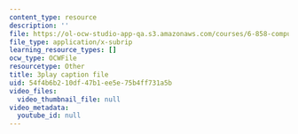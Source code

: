 ```yaml
---
content_type: resource
description: ''
file: https://ol-ocw-studio-app-qa.s3.amazonaws.com/courses/6-858-computer-systems-security-fall-2014/54f4b6b210df47b1ee5e75b4ff731a5b_GqmQg-cszw4.srt
file_type: application/x-subrip
learning_resource_types: []
ocw_type: OCWFile
resourcetype: Other
title: 3play caption file
uid: 54f4b6b2-10df-47b1-ee5e-75b4ff731a5b
video_files:
  video_thumbnail_file: null
video_metadata:
  youtube_id: null
---
```

